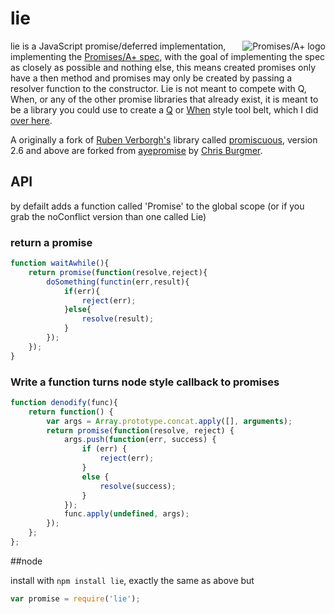 # lie
<a href="http://promises-aplus.github.com/promises-spec">
  <img src="http://promises-aplus.github.com/promises-spec/assets/logo-small.png"
       alt="Promises/A+ logo" title="Promises/A+ 1.0 compliant" align="right" />
</a>

lie is a JavaScript promise/deferred implementation, implementing the [Promises/A+ spec](http://promises-aplus.github.com/promises-spec/), with the goal of implementing the spec as closely as possible and nothing else,
this means created promises only have a then method and promises may only be created by passing a resolver function to the constructor.  Lie is not meant to compete with Q, When, or any of the other promise libraries
that already exist, it is meant to be a library you could use to create a [Q](https://github.com/kriskowal/q) or [When](https://github.com/cujojs/when) style tool belt, which I did [over here](https://github.com/calvinmetcalf/liar).

A originally a fork of [Ruben Verborgh's](https://github.com/RubenVerborgh) library called [promiscuous](https://github.com/RubenVerborgh/promiscuous), version 2.6 and above are forked from [ayepromise](https://github.com/cburgmer/ayepromise) by [Chris Burgmer](https://github.com/cburgmer).


## API

by defailt adds a function called 'Promise' to the global scope (or if you grab the noConflict version than one called Lie)

### return a promise
```javascript
function waitAwhile(){
	return promise(function(resolve,reject){
	    doSomething(functin(err,result){
	        if(err){
	            reject(err);
	        }else{
	            resolve(result);
	        }
	    });
	});
}
```

### Write a function turns node style callback to promises
```javascript
function denodify(func){
    return function() {
        var args = Array.prototype.concat.apply([], arguments);
        return promise(function(resolve, reject) {
            args.push(function(err, success) {
                if (err) {
                    reject(err);
                }
                else {
                    resolve(success);
                }
            });
            func.apply(undefined, args);
        });
    };
};
```

##node

install with `npm install lie`, exactly the same as above but 

```javascript
var promise = require('lie');
```

